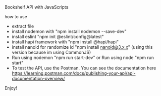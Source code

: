 Bookshelf API with JavaScripts

how to use
- extract file
- install nodemon with "npm install nodemon --save-dev"
- install eslint "npm init @eslint/config@latest"
- install hapi framework with "npm install @hapi/hapi"
- install nanoid for randomize id "npm install nanoid@3.x.x" (using this version because im using CommonJS)
- Run using nodemon "npm run start-dev" or Run using node "npm run start"
- To test the API, use the Postman. You can see the documentation here https://learning.postman.com/docs/publishing-your-api/api-documentation-overview/

Enjoy!
